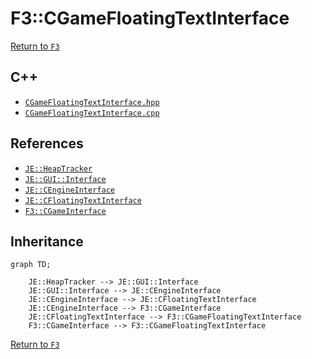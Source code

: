 # F3::CGameFloatingTextInterface

[Return to `F3`](/docs/f3.md)

## C++

- [`CGameFloatingTextInterface.hpp`](/src/f3/CGameFloatingTextInterface.hpp)
- [`CGameFloatingTextInterface.cpp`](/src/f3/CGameFloatingTextInterface.cpp)

## References

- [`JE::HeapTracker`](https://github.com/OpenJE/openje/docs/je/HeapTracker.md)
- [`JE::GUI::Interface`](https://github.com/OpenJE/openje/docs/je/GUI/Interface.md)
- [`JE::CEngineInterface`](https://github.com/OpenJE/openje/docs/je/CEngineInterface.md)
- [`JE::CFloatingTextInterface`](https://github.com/OpenJE/openje/docs/je/CFloatingTextInterface.md)
- [`F3::CGameInterface`](/docs/f3/CGameInterface.md)

## Inheritance

```mermaid
graph TD;

    JE::HeapTracker --> JE::GUI::Interface
    JE::GUI::Interface --> JE::CEngineInterface
    JE::CEngineInterface --> JE::CFloatingTextInterface
    JE::CEngineInterface --> F3::CGameInterface
    JE::CFloatingTextInterface --> F3::CGameFloatingTextInterface
    F3::CGameInterface --> F3::CGameFloatingTextInterface
```

[Return to `F3`](/docs/f3.md)